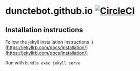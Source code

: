 # dunctebot.github.io [![CircleCI](https://circleci.com/gh/DuncteBot/dunctebot.github.io.svg?style=shield)](https://circleci.com/gh/DuncteBot/dunctebot.github.io)

## Installation instructions

Follow the jekyll installation instructions :) [https://jekyllrb.com/docs/installation/](https://jekyllrb.com/docs/installation/)

Run with `bundle exec jekyll serve`
